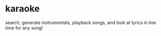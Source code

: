 # karaoke
search, generate instrumentals, playback songs, and look at lyrics in live time for any song!
